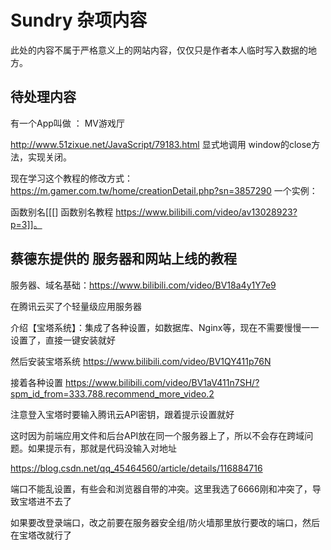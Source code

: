 # Sundry 杂项内容
此处的内容不属于严格意义上的网站内容，仅仅只是作者本人临时写入数据的地方。

## 待处理内容
有一个App叫做 ： MV游戏厅

http://www.51zixue.net/JavaScript/79183.html
显式地调用 window的close方法，实现关闭。

现在学习这个教程的修改方式：
https://m.gamer.com.tw/home/creationDetail.php?sn=3857290
一个实例：

函数别名[[[] 函数别名教程 https://www.bilibili.com/video/av13028923?p=3]]。


## 蔡德东提供的 服务器和网站上线的教程

服务器、域名基础：https://www.bilibili.com/video/BV18a4y1Y7e9

在腾讯云买了个轻量级应用服务器

介绍【宝塔系统】：集成了各种设置，如数据库、Nginx等，现在不需要慢慢一一设置了，直接一键安装就好

然后安装宝塔系统
https://www.bilibili.com/video/BV1QY411p76N

接着各种设置
https://www.bilibili.com/video/BV1aV411n7SH/?spm_id_from=333.788.recommend_more_video.2

注意登入宝塔时要输入腾讯云API密钥，跟着提示设置就好

这时因为前端应用文件和后台API放在同一个服务器上了，所以不会存在跨域问题。如果提示有，那就是代码没输入对地址

https://blog.csdn.net/qq_45464560/article/details/116884716

端口不能乱设置，有些会和浏览器自带的冲突。这里我选了6666刚和冲突了，导致宝塔进不去了

如果要改登录端口，改之前要在服务器安全组/防火墙那里放行要改的端口，然后在宝塔改就行了